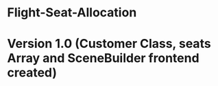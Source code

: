 # Flight-Seat-Allocation
# Version 1.0 (Customer Class, seats Array and SceneBuilder frontend created)
